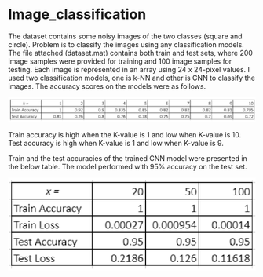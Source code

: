 # Image_classification

The dataset contains some noisy images of the two classes (square and circle). Problem is to classify the images using any classification models. The file attached (dataset.mat) contains both train and test sets, where 200 image samples were provided for training and 100 image samples for testing. Each image is represented in an array using 24 x 24-pixel values. I used two classification models, one is k-NN and other is CNN to classify the images. The accuracy scores on the models were as follows.


![For k-NN classifier:](https://github.com/Harshasai1/Image_classification/blob/master/Knn.PNG)

Train accuracy is high when the K-value is 1 and low when K-value is 10. Test accuracy is high when K-value is 1 and low when K-value is 9. 


Train and the test accuracies of the trained CNN model were presented in the below table. The model performed with 95% accuracy on the test set. 

![For CNN classifier:](https://github.com/Harshasai1/Image_classification/blob/master/Cnn.PNG)

